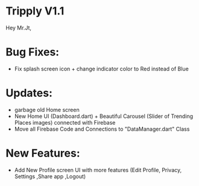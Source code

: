 # Tripply V1.1

Hey Mr.Jt,

# Bug Fixes: 
 - Fix splash screen icon + change indicator color to Red instead of Blue

# Updates: 
 - garbage old Home screen 
 - New Home UI (Dashboard.dart) + Beautiful Carousel (Slider of Trending Places images) connected with Firebase
 - Move all Firebase Code and Connections to "DataManager.dart" Class

# New Features: 
 - Add New Profile screen UI with more features (Edit Profile, Privacy, Settings ,Share app ,Logout)
